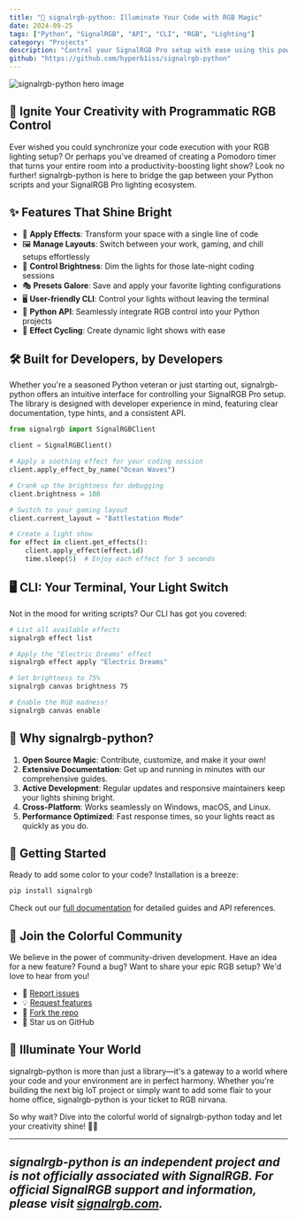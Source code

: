 ```yaml
---
title: "🌈 signalrgb-python: Illuminate Your Code with RGB Magic"
date: 2024-09-25
tags: ["Python", "SignalRGB", "API", "CLI", "RGB", "Lighting"]
category: "Projects"
description: "Control your SignalRGB Pro setup with ease using this powerful Python library and CLI tool. Bring your coding environment to life with programmatic RGB control!"
github: "https://github.com/hyperb1iss/signalrgb-python"
---
```


![signalrgb-python hero image](/images/signalrgb-python-hero.jpg)

## 🚀 Ignite Your Creativity with Programmatic RGB Control

Ever wished you could synchronize your code execution with your RGB lighting setup? Or perhaps you've dreamed of creating a Pomodoro timer that turns your entire room into a productivity-boosting light show? Look no further! signalrgb-python is here to bridge the gap between your Python scripts and your SignalRGB Pro lighting ecosystem.

## ✨ Features That Shine Bright

- 🎨 **Apply Effects**: Transform your space with a single line of code
- 🖼️ **Manage Layouts**: Switch between your work, gaming, and chill setups effortlessly
- 🔆 **Control Brightness**: Dim the lights for those late-night coding sessions
- 🎭 **Presets Galore**: Save and apply your favorite lighting configurations
- 🖥️ **User-friendly CLI**: Control your lights without leaving the terminal
- 🐍 **Python API**: Seamlessly integrate RGB control into your Python projects
- 🔄 **Effect Cycling**: Create dynamic light shows with ease

## 🛠️ Built for Developers, by Developers

Whether you're a seasoned Python veteran or just starting out, signalrgb-python offers an intuitive interface for controlling your SignalRGB Pro setup. The library is designed with developer experience in mind, featuring clear documentation, type hints, and a consistent API.

```python
from signalrgb import SignalRGBClient

client = SignalRGBClient()

# Apply a soothing effect for your coding session
client.apply_effect_by_name("Ocean Waves")

# Crank up the brightness for debugging
client.brightness = 100

# Switch to your gaming layout
client.current_layout = "Battlestation Mode"

# Create a light show
for effect in client.get_effects():
    client.apply_effect(effect.id)
    time.sleep(5)  # Enjoy each effect for 5 seconds
```

## 🖥️ CLI: Your Terminal, Your Light Switch

Not in the mood for writing scripts? Our CLI has got you covered:

```bash
# List all available effects
signalrgb effect list

# Apply the "Electric Dreams" effect
signalrgb effect apply "Electric Dreams"

# Set brightness to 75%
signalrgb canvas brightness 75

# Enable the RGB madness!
signalrgb canvas enable
```

## 🌈 Why signalrgb-python?

1. **Open Source Magic**: Contribute, customize, and make it your own!
2. **Extensive Documentation**: Get up and running in minutes with our comprehensive guides.
3. **Active Development**: Regular updates and responsive maintainers keep your lights shining bright.
4. **Cross-Platform**: Works seamlessly on Windows, macOS, and Linux.
5. **Performance Optimized**: Fast response times, so your lights react as quickly as you do.

## 🚀 Getting Started

Ready to add some color to your code? Installation is a breeze:

```bash
pip install signalrgb
```

Check out our [full documentation](https://hyperb1iss.github.io/signalrgb-python/) for detailed guides and API references.

## 🤝 Join the Colorful Community

We believe in the power of community-driven development. Have an idea for a new feature? Found a bug? Want to share your epic RGB setup? We'd love to hear from you!

- 🐛 [Report issues](https://github.com/hyperb1iss/signalrgb-python/issues)
- 💡 [Request features](https://github.com/hyperb1iss/signalrgb-python/issues)
- 🍴 [Fork the repo](https://github.com/hyperb1iss/signalrgb-python)
- 🌟 Star us on GitHub

## 🎨 Illuminate Your World

signalrgb-python is more than just a library—it's a gateway to a world where your code and your environment are in perfect harmony. Whether you're building the next big IoT project or simply want to add some flair to your home office, signalrgb-python is your ticket to RGB nirvana.

So why wait? Dive into the colorful world of signalrgb-python today and let your creativity shine! 🌈✨

---

*signalrgb-python is an independent project and is not officially associated with SignalRGB. For official SignalRGB support and information, please visit [signalrgb.com](https://www.signalrgb.com).*
-